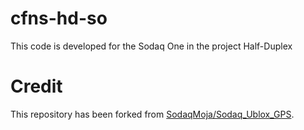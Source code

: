 # cfns-hd-so
This code is developed for the Sodaq One in the project Half-Duplex

# Credit
This repository has been forked from
[SodaqMoja/Sodaq_Ublox_GPS](https://github.com/SodaqMoja/Sodaq_UBlox_GPS).
